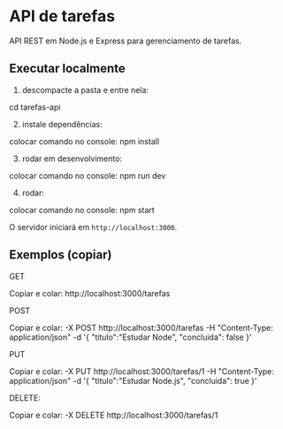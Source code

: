 # API de tarefas

API REST em Node.js e Express para gerenciamento de tarefas.

## Executar localmente

1. descompacte a pasta e entre nela:

cd tarefas-api

2. instale dependências:

colocar comando no console: npm install

3. rodar em desenvolvimento:

colocar comando no console: npm run dev

4. rodar:

colocar comando no console: npm start

O servidor iniciará em `http://localhost:3000`.

## Exemplos (copiar)

GET

Copiar e colar: http://localhost:3000/tarefas

POST

Copiar e colar: -X POST http://localhost:3000/tarefas -H "Content-Type: application/json" -d '{ "titulo":"Estudar Node", "concluida": false }'

PUT

Copiar e colar: -X PUT http://localhost:3000/tarefas/1 -H "Content-Type: application/json" -d '{ "titulo":"Estudar Node.js", "concluida": true }'

DELETE:

Copiar e colar: -X DELETE http://localhost:3000/tarefas/1

